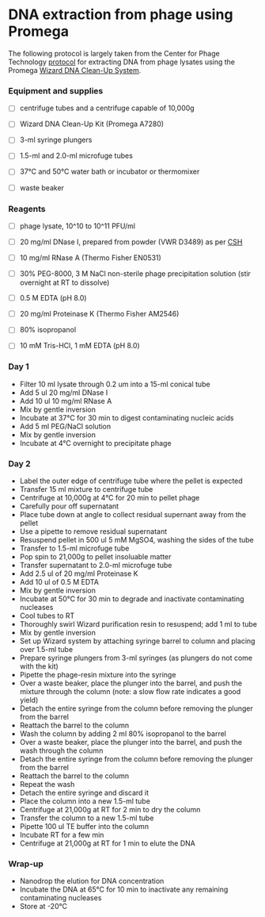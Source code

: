 # DNA extraction from phage using Promega 


The following protocol is largely taken from the Center for Phage Technology [protocol](http://cshprotocols.cshlp.org/content/2006/1/pdb.rec466) for extracting DNA from phage lysates using the Promega [Wizard DNA Clean-Up System](https://www.promega.com/-/media/files/resources/protcards/wizard-dna-clean-up-system-quick-protocol.pdf).


### Equipment and supplies

- [ ] centrifuge tubes and a centrifuge capable of 10,000g
- [ ] Wizard DNA Clean-Up Kit (Promega A7280)
- [ ] 3-ml syringe plungers
- [ ] 1.5-ml and 2.0-ml microfuge tubes
- [ ] 37°C and 50°C water bath or incubator or thermomixer
- [ ] waste beaker


### Reagents

- [ ] phage lysate, 10^10 to 10^11 PFU/ml 
- [ ] 20 mg/ml DNase I, prepared from powder (VWR D3489) as per [CSH](http://cshprotocols.cshlp.org/content/2006/1/pdb.rec8135.full?text_only=true)
- [ ] 10 mg/ml RNase A (Thermo Fisher EN0531) 
- [ ] 30% PEG-8000, 3 M NaCl non-sterile phage precipitation solution (stir overnight at RT to dissolve)
- [ ] 0.5 M EDTA (pH 8.0)
- [ ] 20 mg/ml Proteinase K (Thermo Fisher AM2546)
- [ ] 80% isopropanol
- [ ] 10 mM Tris-HCl, 1 mM EDTA (pH 8.0)


### Day 1

- Filter 10 ml lysate through 0.2 um into a 15-ml conical tube
- Add 5 ul 20 mg/ml DNase I
- Add 10 ul 10 mg/ml RNase A
- Mix by gentle inversion
- Incubate at 37°C for 30 min to digest contaminating nucleic acids
- Add 5 ml PEG/NaCl solution
- Mix by gentle inversion
- Incubate at 4°C overnight to precipitate phage


### Day 2

- Label the outer edge of centrifuge tube where the pellet is expected
- Transfer 15 ml mixture to centrifuge tube
- Centrifuge at 10,000g at 4°C for 20 min to pellet phage
- Carefully pour off supernatant
- Place tube down at angle to collect residual supernant away from the pellet
- Use a pipette to remove residual supernatant
- Resuspend pellet in 500 ul 5 mM MgSO4, washing the sides of the tube
- Transfer to 1.5-ml microfuge tube
- Pop spin to 21,000g to pellet insoluable matter
- Transfer supernatant to 2.0-ml microfuge tube
- Add 2.5 ul of 20 mg/ml Proteinase K
- Add 10 ul of 0.5 M EDTA
- Mix by gentle inversion
- Incubate at 50°C for 30 min to degrade and inactivate contaminating nucleases
- Cool tubes to RT
- Thoroughly swirl Wizard purification resin to resuspend; add 1 ml to tube
- Mix by gentle inversion
- Set up Wizard system by attaching syringe barrel to column and placing over 1.5-ml tube
- Prepare syringe plungers from 3-ml syringes (as plungers do not come with the kit)
- Pipette the phage-resin mixture into the syringe
- Over a waste beaker, place the plunger into the barrel, and push the mixture through the column (note: a slow flow rate indicates a good yield)
- Detach the entire syringe from the column before removing the plunger from the barrel
- Reattach the barrel to the column
- Wash the column by adding 2 ml 80% isopropanol to the barrel
- Over a waste beaker, place the plunger into the barrel, and push the wash through the column
- Detach the entire syringe from the column before removing the plunger from the barrel
- Reattach the barrel to the column
- Repeat the wash
- Detach the entire syringe and discard it
- Place the column into a new 1.5-ml tube
- Centrifuge at 21,000g at RT for 2 min to dry the column
- Transfer the column to a new 1.5-ml tube
- Pipette 100 ul TE buffer into the column
- Incubate RT for a few min
- Centrifuge at 21,000g at RT for 1 min to elute the DNA


### Wrap-up

- Nanodrop the elution for DNA concentration
- Incubate the DNA at 65°C for 10 min to inactivate any remaining contaminating nucleases
- Store at -20°C








